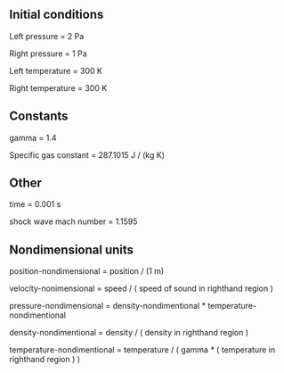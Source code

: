 ## Initial conditions

Left pressure = 2 Pa

Right pressure = 1 Pa

Left temperature = 300 K

Right temperature = 300 K

## Constants

gamma = 1.4

Specific gas constant = 287.1015 J / (kg K)

## Other

time = 0.001 s

shock wave mach number = 1.1595

## Nondimensional units

position-nondimensional = position / (1 m)

velocity-nonimensional = speed / ( speed of sound in righthand region )

pressure-nondimensional = density-nondimentional * temperature-nondimentional

density-nondimentional = density / ( density in righthand region )

temperature-nondimentional = temperature / ( gamma * ( temperature in righthand region ) )


